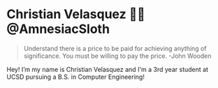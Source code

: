 # Christian Velasquez :man_technologist: @AmnesiacSloth
> Understand there is a price to be paid for achieving anything of significance. You must be willing to pay the price.
> -John Wooden

Hey! I’m my name is Christian Velasquez and I'm a 3rd year student at UCSD pursuing a B.S. in Computer Engineering! 

<!---
AmnesiacSloth/AmnesiacSloth is a ✨ special ✨ repository because its `README.md` (this file) appears on your GitHub profile.
You can click the Preview link to take a look at your changes.
--->
